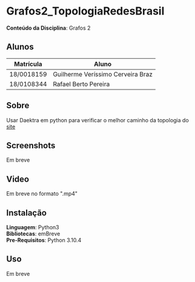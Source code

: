# Grafos2_TopologiaRedesBrasil

**Conteúdo da Disciplina**: Grafos 2<br>

## Alunos
|Matrícula | Aluno 
| -- | -- | 
| 18/0018159  |  Guilherme Veríssimo Cerveira Braz | 
| 18/0108344  |  Rafael Berto Pereira | 

## Sobre 
Usar Daektra em python para verificar o melhor caminho da topologia do [site](https://www.rnp.br/sistema-rnp/ferramentas/panorama-de-trafego)

## Screenshots
Em breve

## Video
Em breve no formato ".mp4"

## Instalação 
**Linguagem**: Python3 <br>
**Bibliotecas**: emBreve<br>
**Pre-Requisitos**: Python 3.10.4 <br>

## Uso 
Em breve



